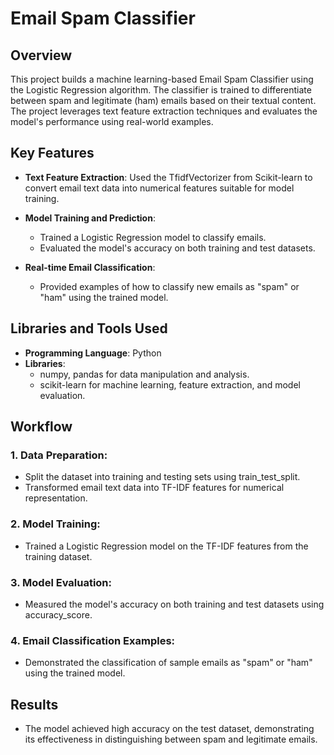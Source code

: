 # Email Spam Classifier

## Overview

This project builds a machine learning-based Email Spam Classifier using the Logistic Regression algorithm. The classifier is trained to differentiate between spam and legitimate (ham) emails based on their textual content. The project leverages text feature extraction techniques and evaluates the model's performance using real-world examples.

## Key Features

- **Text Feature Extraction**: Used the TfidfVectorizer from Scikit-learn to convert email text data into numerical features suitable for model training.

- **Model Training and Prediction**:
  - Trained a Logistic Regression model to classify emails.
  - Evaluated the model's accuracy on both training and test datasets.

- **Real-time Email Classification**:
  - Provided examples of how to classify new emails as "spam" or "ham" using the trained model.

## Libraries and Tools Used

- **Programming Language**: Python
- **Libraries**:
  - numpy, pandas for data manipulation and analysis.
  - scikit-learn for machine learning, feature extraction, and model evaluation.

## Workflow

### 1. Data Preparation:

  - Split the dataset into training and testing sets using train_test_split.
  - Transformed email text data into TF-IDF features for numerical representation.

### 2. Model Training:

  - Trained a Logistic Regression model on the TF-IDF features from the training dataset.

### 3. Model Evaluation:

  - Measured the model's accuracy on both training and test datasets using accuracy_score.

### 4. Email Classification Examples:

  - Demonstrated the classification of sample emails as "spam" or "ham" using the trained model.

## Results

- The model achieved high accuracy on the test dataset, demonstrating its effectiveness in distinguishing between spam and legitimate emails.
